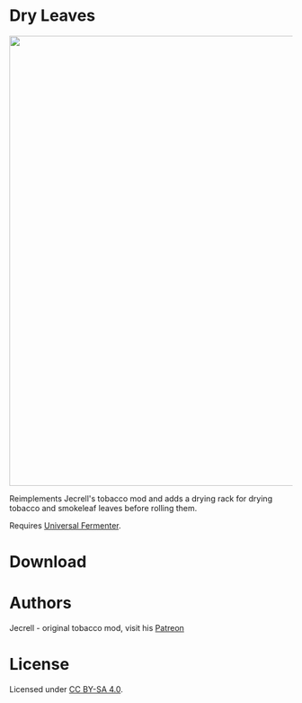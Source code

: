 # Dry Leaves #

<img src="https://gitlab.com/rwmods/dry-leaves/raw/master/About/preview.png" width="800">

Reimplements Jecrell's tobacco mod and adds a drying rack for drying tobacco and smokeleaf leaves before rolling them.

Requires [Universal Fermenter](https://gitlab.com/rwmods/universal-fermenter).

# Download #

# Authors #

Jecrell - original tobacco mod, visit his [Patreon](https://www.patreon.com/jecrell)

# License #

Licensed under [CC BY-SA 4.0](https://creativecommons.org/licenses/by-sa/4.0).
